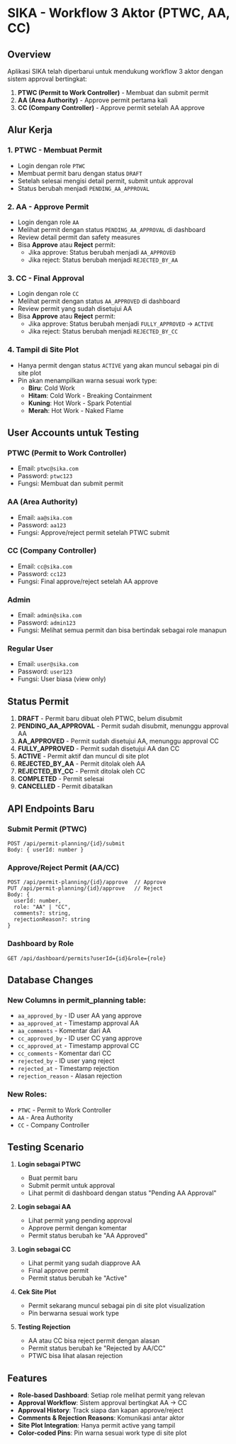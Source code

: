 # SIKA - Workflow 3 Aktor (PTWC, AA, CC)

## Overview
Aplikasi SIKA telah diperbarui untuk mendukung workflow 3 aktor dengan sistem approval bertingkat:

1. **PTWC (Permit to Work Controller)** - Membuat dan submit permit
2. **AA (Area Authority)** - Approve permit pertama kali
3. **CC (Company Controller)** - Approve permit setelah AA approve

## Alur Kerja

### 1. PTWC - Membuat Permit
- Login dengan role `PTWC`
- Membuat permit baru dengan status `DRAFT`
- Setelah selesai mengisi detail permit, submit untuk approval
- Status berubah menjadi `PENDING_AA_APPROVAL`

### 2. AA - Approve Permit
- Login dengan role `AA`
- Melihat permit dengan status `PENDING_AA_APPROVAL` di dashboard
- Review detail permit dan safety measures
- Bisa **Approve** atau **Reject** permit:
  - Jika approve: Status berubah menjadi `AA_APPROVED`
  - Jika reject: Status berubah menjadi `REJECTED_BY_AA`

### 3. CC - Final Approval
- Login dengan role `CC`
- Melihat permit dengan status `AA_APPROVED` di dashboard
- Review permit yang sudah disetujui AA
- Bisa **Approve** atau **Reject** permit:
  - Jika approve: Status berubah menjadi `FULLY_APPROVED` → `ACTIVE`
  - Jika reject: Status berubah menjadi `REJECTED_BY_CC`

### 4. Tampil di Site Plot
- Hanya permit dengan status `ACTIVE` yang akan muncul sebagai pin di site plot
- Pin akan menampilkan warna sesuai work type:
  - **Biru**: Cold Work
  - **Hitam**: Cold Work - Breaking Containment
  - **Kuning**: Hot Work - Spark Potential
  - **Merah**: Hot Work - Naked Flame

## User Accounts untuk Testing

### PTWC (Permit to Work Controller)
- Email: `ptwc@sika.com`
- Password: `ptwc123`
- Fungsi: Membuat dan submit permit

### AA (Area Authority)
- Email: `aa@sika.com`  
- Password: `aa123`
- Fungsi: Approve/reject permit setelah PTWC submit

### CC (Company Controller)
- Email: `cc@sika.com`
- Password: `cc123`
- Fungsi: Final approve/reject setelah AA approve

### Admin
- Email: `admin@sika.com`
- Password: `admin123`
- Fungsi: Melihat semua permit dan bisa bertindak sebagai role manapun

### Regular User
- Email: `user@sika.com`
- Password: `user123`
- Fungsi: User biasa (view only)

## Status Permit

1. **DRAFT** - Permit baru dibuat oleh PTWC, belum disubmit
2. **PENDING_AA_APPROVAL** - Permit sudah disubmit, menunggu approval AA
3. **AA_APPROVED** - Permit sudah disetujui AA, menunggu approval CC
4. **FULLY_APPROVED** - Permit sudah disetujui AA dan CC
5. **ACTIVE** - Permit aktif dan muncul di site plot
6. **REJECTED_BY_AA** - Permit ditolak oleh AA
7. **REJECTED_BY_CC** - Permit ditolak oleh CC
8. **COMPLETED** - Permit selesai
9. **CANCELLED** - Permit dibatalkan

## API Endpoints Baru

### Submit Permit (PTWC)
```
POST /api/permit-planning/{id}/submit
Body: { userId: number }
```

### Approve/Reject Permit (AA/CC)
```
POST /api/permit-planning/{id}/approve  // Approve
PUT /api/permit-planning/{id}/approve   // Reject
Body: { 
  userId: number, 
  role: "AA" | "CC", 
  comments?: string,
  rejectionReason?: string 
}
```

### Dashboard by Role
```
GET /api/dashboard/permits?userId={id}&role={role}
```

## Database Changes

### New Columns in permit_planning table:
- `aa_approved_by` - ID user AA yang approve
- `aa_approved_at` - Timestamp approval AA
- `aa_comments` - Komentar dari AA
- `cc_approved_by` - ID user CC yang approve  
- `cc_approved_at` - Timestamp approval CC
- `cc_comments` - Komentar dari CC
- `rejected_by` - ID user yang reject
- `rejected_at` - Timestamp rejection
- `rejection_reason` - Alasan rejection

### New Roles:
- `PTWC` - Permit to Work Controller
- `AA` - Area Authority  
- `CC` - Company Controller

## Testing Scenario

1. **Login sebagai PTWC**
   - Buat permit baru
   - Submit permit untuk approval
   - Lihat permit di dashboard dengan status "Pending AA Approval"

2. **Login sebagai AA**
   - Lihat permit yang pending approval
   - Approve permit dengan komentar
   - Permit status berubah ke "AA Approved"

3. **Login sebagai CC**
   - Lihat permit yang sudah diapprove AA
   - Final approve permit
   - Permit status berubah ke "Active"

4. **Cek Site Plot**
   - Permit sekarang muncul sebagai pin di site plot visualization
   - Pin berwarna sesuai work type

5. **Testing Rejection**
   - AA atau CC bisa reject permit dengan alasan
   - Permit status berubah ke "Rejected by AA/CC"
   - PTWC bisa lihat alasan rejection

## Features

- **Role-based Dashboard**: Setiap role melihat permit yang relevan
- **Approval Workflow**: Sistem approval bertingkat AA → CC
- **Approval History**: Track siapa dan kapan approve/reject
- **Comments & Rejection Reasons**: Komunikasi antar aktor
- **Site Plot Integration**: Hanya permit active yang tampil
- **Color-coded Pins**: Pin warna sesuai work type di site plot
